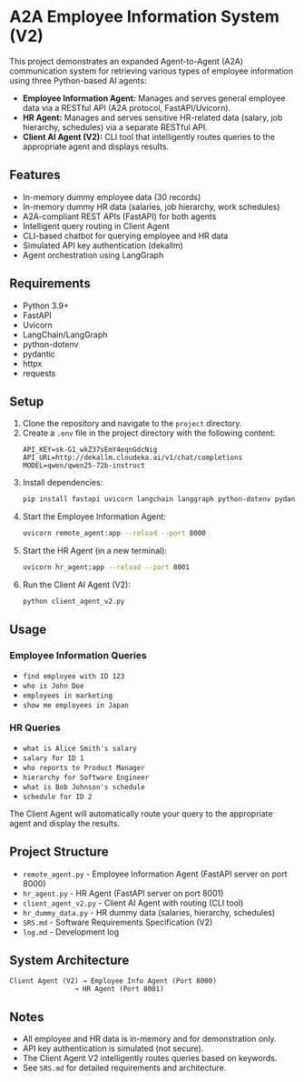 # A2A Employee Information System (V2)

This project demonstrates an expanded Agent-to-Agent (A2A) communication system for retrieving various types of employee information using three Python-based AI agents:

- **Employee Information Agent:** Manages and serves general employee data via a RESTful API (A2A protocol, FastAPI/Uvicorn).
- **HR Agent:** Manages and serves sensitive HR-related data (salary, job hierarchy, schedules) via a separate RESTful API.
- **Client AI Agent (V2):** CLI tool that intelligently routes queries to the appropriate agent and displays results.

## Features
- In-memory dummy employee data (30 records)
- In-memory dummy HR data (salaries, job hierarchy, work schedules)
- A2A-compliant REST APIs (FastAPI) for both agents
- Intelligent query routing in Client Agent
- CLI-based chatbot for querying employee and HR data
- Simulated API key authentication (dekallm)
- Agent orchestration using LangGraph

## Requirements
- Python 3.9+
- FastAPI
- Uvicorn
- LangChain/LangGraph
- python-dotenv
- pydantic
- httpx
- requests

## Setup
1. Clone the repository and navigate to the `project` directory.
2. Create a `.env` file in the project directory with the following content:
   ```env
   API_KEY=sk-G1_wkZ37sEmY4eqnGdcNig
   API_URL=http://dekallm.cloudeka.ai/v1/chat/completions
   MODEL=qwen/qwen25-72b-instruct
   ```
3. Install dependencies:
   ```bash
   pip install fastapi uvicorn langchain langgraph python-dotenv pydantic httpx requests
   ```
4. Start the Employee Information Agent:
   ```bash
   uvicorn remote_agent:app --reload --port 8000
   ```
5. Start the HR Agent (in a new terminal):
   ```bash
   uvicorn hr_agent:app --reload --port 8001
   ```
6. Run the Client AI Agent (V2):
   ```bash
   python client_agent_v2.py
   ```

## Usage

### Employee Information Queries
- `find employee with ID 123`
- `who is John Doe`
- `employees in marketing`
- `show me employees in Japan`

### HR Queries
- `what is Alice Smith's salary`
- `salary for ID 1`
- `who reports to Product Manager`
- `hierarchy for Software Engineer`
- `what is Bob Johnson's schedule`
- `schedule for ID 2`

The Client Agent will automatically route your query to the appropriate agent and display the results.

## Project Structure
- `remote_agent.py` - Employee Information Agent (FastAPI server on port 8000)
- `hr_agent.py` - HR Agent (FastAPI server on port 8001)
- `client_agent_v2.py` - Client AI Agent with routing (CLI tool)
- `hr_dummy_data.py` - HR dummy data (salaries, hierarchy, schedules)
- `SRS.md` - Software Requirements Specification (V2)
- `log.md` - Development log

## System Architecture
```
Client Agent (V2) → Employee Info Agent (Port 8000)
                → HR Agent (Port 8001)
```

## Notes
- All employee and HR data is in-memory and for demonstration only.
- API key authentication is simulated (not secure).
- The Client Agent V2 intelligently routes queries based on keywords.
- See `SRS.md` for detailed requirements and architecture. 